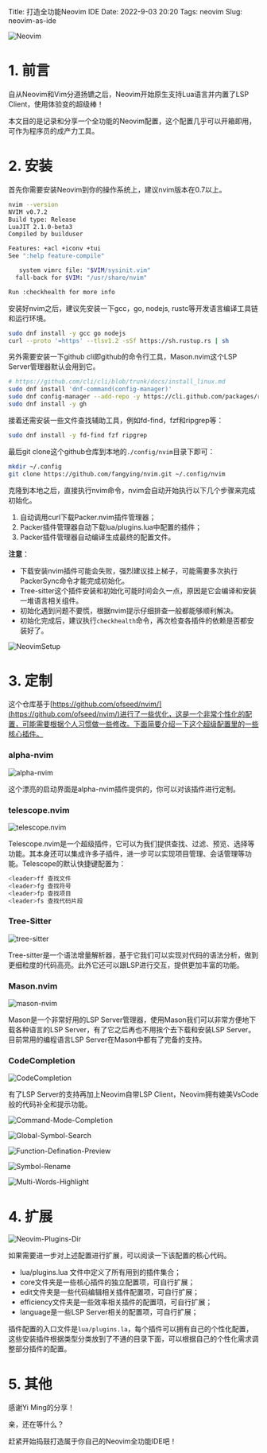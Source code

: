Title: 打造全功能Neovim IDE
Date: 2022-9-03 20:20
Tags: neovim
Slug: neovim-as-ide

![Neovim](../images/neovim-as-ide.png)

# 1. 前言

自从Neovim和Vim分道扬镳之后，Neovim开始原生支持Lua语言并内置了LSP Client，使用体验变的超级棒！

本文目的是记录和分享一个全功能的Neovim配置，这个配置几乎可以开箱即用，可作为程序员的成产力工具。

# 2. 安装

首先你需要安装Neovim到你的操作系统上，建议nvim版本在0.7以上。

```bash
nvim --version
NVIM v0.7.2
Build type: Release
LuaJIT 2.1.0-beta3
Compiled by builduser

Features: +acl +iconv +tui
See ":help feature-compile"

   system vimrc file: "$VIM/sysinit.vim"
  fall-back for $VIM: "/usr/share/nvim"

Run :checkhealth for more info
```

安装好nvim之后，建议先安装一下gcc，go, nodejs, rustc等开发语言编译工具链和运行环境。

```bash
sudo dnf install -y gcc go nodejs
curl --proto '=https' --tlsv1.2 -sSf https://sh.rustup.rs | sh
```

另外需要安装一下github cli即github的命令行工具，Mason.nvim这个LSP Server管理器默认会用到它。

```bash
# https://github.com/cli/cli/blob/trunk/docs/install_linux.md
sudo dnf install 'dnf-command(config-manager)'
sudo dnf config-manager --add-repo -y https://cli.github.com/packages/rpm/gh-cli.repo
sudo dnf install -y gh
```

接着还需安装一些文件查找辅助工具，例如fd-find，fzf和ripgrep等：

```bash
sudo dnf install -y fd-find fzf ripgrep
```

最后git clone这个github仓库到本地的`./config/nvim`目录下即可：

```bash
mkdir ~/.config
git clone https://github.com/fangying/nvim.git ~/.config/nvim
```

克隆到本地之后，直接执行nvim命令，nvim会自动开始执行以下几个步骤来完成初始化。

1. 自动调用curl下载Packer.nvim插件管理器；
2. Packer插件管理器自动下载lua/plugins.lua中配置的插件；
3. Packer插件管理器自动编译生成最终的配置文件。

**注意**：

* 下载安装nvim插件可能会失败，强烈建议挂上梯子，可能需要多次执行PackerSync命令才能完成初始化。
* Tree-sitter这个插件安装和初始化可能时间会久一点，原因是它会编译和安装一堆语言相关组件。
* 初始化遇到问题不要慌，根据nvim提示仔细排查一般都能够顺利解决。
* 初始化完成后，建议执行`checkhealth`命令，再次检查各插件的依赖是否都安装好了。

![NeovimSetup](../images/neovim-setup.gif)

# 3. 定制

这个仓库基于[https://github.com/ofseed/nvim/](https://github.com/ofseed/nvim/)进行了一些优化，这是一个非常个性化的配置，可能需要根据个人习惯做一些修改。下面简要介绍一下这个超级配置里的一些核心插件。

### alpha-nvim

![alpha-nvim](../images/alpha-nvim.png)

这个漂亮的启动界面是alpha-nvim插件提供的，你可以对该插件进行定制。

### telescope.nvim

![telescope.nvim](../images/telescope-nvim.gif)

Telescope.nvim是一个超级插件，它可以为我们提供查找、过滤、预览、选择等功能。其本身还可以集成许多子插件，进一步可以实现项目管理、会话管理等功能。Telescope的默认快捷键配置为：

```bash
<leader>ff 查找文件
<leader>fg 查找符号
<leader>fp 查找项目
<leader>fs 查找代码片段
```

### Tree-Sitter

![tree-sitter](../images/tree-sitter.png)

Tree-sitter是一个语法增量解析器，基于它我们可以实现对代码的语法分析，做到更细粒度的代码高亮。此外它还可以跟LSP进行交互，提供更加丰富的功能。

### Mason.nvim

![mason-nvim](../images/mason-nvim.png)

Mason是一个非常好用的LSP Server管理器，使用Mason我们可以非常方便地下载各种语言的LSP Server，有了它之后再也不用挨个去下载和安装LSP Server。目前常用的编程语言LSP Server在Mason中都有了完备的支持。

### CodeCompletion

![CodeCompletion](../images/code-completion.png)

有了LSP Server的支持再加上Neovim自带LSP Client，Neovim拥有媲美VsCode般的代码补全和提示功能。

![Command-Mode-Completion](../images/command-mode-completion.png)

![Global-Symbol-Search](../images/global-symbol-search.png)

![Function-Defination-Preview](../images/function-defination-preview.png)

![Symbol-Rename](../images/symbol-rename.png)

![Multi-Words-Highlight](../images/multi-words-highlight.png)

# 4. 扩展

![Neovim-Plugins-Dir](../images/neovim-plugins-dir.png)

如果需要进一步对上述配置进行扩展，可以阅读一下该配置的核心代码。

* lua/plugins.lua 文件中定义了所有用到的插件集合；
* core文件夹是一些核心插件的独立配置项，可自行扩展；
* edit文件夹是一些代码编辑相关插件配置项，可自行扩展；
* efficiency文件夹是一些效率相关插件的配置项，可自行扩展；
* language是一些LSP Server相关的配置项，可自行扩展；

插件配置的入口文件是`lua/plugins.la`，每个插件可以拥有自己的个性化配置，这些安装插件根据类型分类放到了不通的目录下面，可以根据自己的个性化需求调整部分插件的配置。

# 5. 其他

感谢Yi Ming的分享！

亲，还在等什么？

赶紧开始捣鼓打造属于你自己的Neovim全功能IDE吧！
